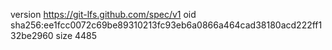 version https://git-lfs.github.com/spec/v1
oid sha256:ee1fcc0072c69be89310213fc93eb6a0866a464cad38180acd222ff132be2960
size 4485
